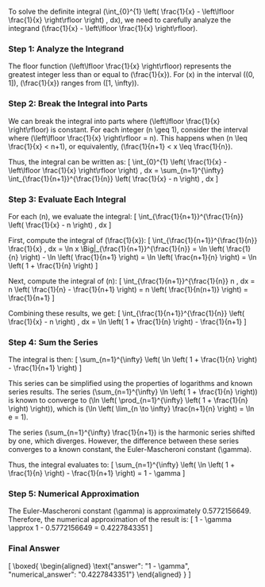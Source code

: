 To solve the definite integral \(\int_{0}^{1} \left( \frac{1}{x} - \left\lfloor \frac{1}{x} \right\rfloor \right) \, dx\), we need to carefully analyze the integrand \(\frac{1}{x} - \left\lfloor \frac{1}{x} \right\rfloor\).

### Step 1: Analyze the Integrand

The floor function \(\left\lfloor \frac{1}{x} \right\rfloor\) represents the greatest integer less than or equal to \(\frac{1}{x}\). For \(x\) in the interval \((0, 1]\), \(\frac{1}{x}\) ranges from \([1, \infty)\).

### Step 2: Break the Integral into Parts

We can break the integral into parts where \(\left\lfloor \frac{1}{x} \right\rfloor\) is constant. For each integer \(n \geq 1\), consider the interval where \(\left\lfloor \frac{1}{x} \right\rfloor = n\). This happens when \(n \leq \frac{1}{x} < n+1\), or equivalently, \(\frac{1}{n+1} < x \leq \frac{1}{n}\).

Thus, the integral can be written as:
\[
\int_{0}^{1} \left( \frac{1}{x} - \left\lfloor \frac{1}{x} \right\rfloor \right) \, dx = \sum_{n=1}^{\infty} \int_{\frac{1}{n+1}}^{\frac{1}{n}} \left( \frac{1}{x} - n \right) \, dx
\]

### Step 3: Evaluate Each Integral

For each \(n\), we evaluate the integral:
\[
\int_{\frac{1}{n+1}}^{\frac{1}{n}} \left( \frac{1}{x} - n \right) \, dx
\]

First, compute the integral of \(\frac{1}{x}\):
\[
\int_{\frac{1}{n+1}}^{\frac{1}{n}} \frac{1}{x} \, dx = \ln x \Big|_{\frac{1}{n+1}}^{\frac{1}{n}} = \ln \left( \frac{1}{n} \right) - \ln \left( \frac{1}{n+1} \right) = \ln \left( \frac{n+1}{n} \right) = \ln \left( 1 + \frac{1}{n} \right)
\]

Next, compute the integral of \(n\):
\[
\int_{\frac{1}{n+1}}^{\frac{1}{n}} n \, dx = n \left( \frac{1}{n} - \frac{1}{n+1} \right) = n \left( \frac{1}{n(n+1)} \right) = \frac{1}{n+1}
\]

Combining these results, we get:
\[
\int_{\frac{1}{n+1}}^{\frac{1}{n}} \left( \frac{1}{x} - n \right) \, dx = \ln \left( 1 + \frac{1}{n} \right) - \frac{1}{n+1}
\]

### Step 4: Sum the Series

The integral is then:
\[
\sum_{n=1}^{\infty} \left( \ln \left( 1 + \frac{1}{n} \right) - \frac{1}{n+1} \right)
\]

This series can be simplified using the properties of logarithms and known series results. The series \(\sum_{n=1}^{\infty} \ln \left( 1 + \frac{1}{n} \right)\) is known to converge to \(\ln \left( \prod_{n=1}^{\infty} \left( 1 + \frac{1}{n} \right) \right)\), which is \(\ln \left( \lim_{n \to \infty} \frac{n+1}{n} \right) = \ln e = 1\).

The series \(\sum_{n=1}^{\infty} \frac{1}{n+1}\) is the harmonic series shifted by one, which diverges. However, the difference between these series converges to a known constant, the Euler-Mascheroni constant \(\gamma\).

Thus, the integral evaluates to:
\[
\sum_{n=1}^{\infty} \left( \ln \left( 1 + \frac{1}{n} \right) - \frac{1}{n+1} \right) = 1 - \gamma
\]

### Step 5: Numerical Approximation

The Euler-Mascheroni constant \(\gamma\) is approximately 0.5772156649. Therefore, the numerical approximation of the result is:
\[
1 - \gamma \approx 1 - 0.5772156649 = 0.4227843351
\]

### Final Answer

\[
\boxed{
\begin{aligned}
\text{"answer": "1 - \gamma", "numerical_answer": "0.4227843351"}
\end{aligned}
}
\]
